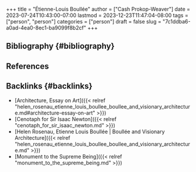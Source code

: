 +++
title = "Étienne-Louis Boullée"
author = ["Cash Prokop-Weaver"]
date = 2023-07-24T10:43:00-07:00
lastmod = 2023-12-23T11:47:04-08:00
tags = ["person", "person"]
categories = ["person"]
draft = false
slug = "7c1ddba6-a0ad-4ea0-8ec1-ba9099f8b2cf"
+++

## Bibliography {#bibliography}

## References

<style>.csl-entry{text-indent: -1.5em; margin-left: 1.5em;}</style><div class="csl-bib-body">
</div>



## Backlinks {#backlinks}

-   [Architecture, Essay on Art]({{< relref "helen_rosenau_etienne_louis_boullee_boullee_and_visionary_architecture.md#architecture-essay-on-art" >}})
-   [Cenotaph for Sir Isaac Newton]({{< relref "cenotaph_for_sir_isaac_newton.md" >}})
-   [Helen Rosenau, Etienne Louis Boullée | Boullée and Visionary Architecture]({{< relref "helen_rosenau_etienne_louis_boullee_boullee_and_visionary_architecture.md" >}})
-   [Monument to the Supreme Being]({{< relref "monument_to_the_supreme_being.md" >}})
